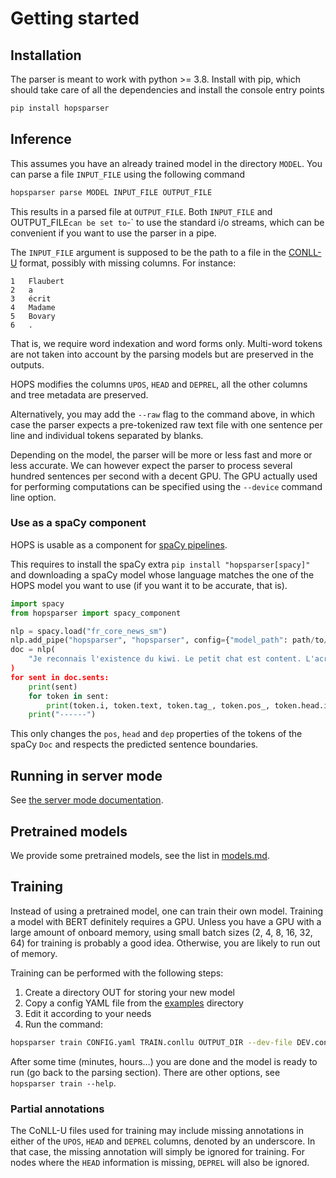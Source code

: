 Getting started
===============

## Installation

The parser is meant to work with python >= 3.8. Install with pip, which should take care of all the
dependencies and install the console entry points

```sh
pip install hopsparser
```

## Inference

This assumes you have an already trained model in the directory `MODEL`. You can parse a file
`INPUT_FILE` using the following command

```sh
hopsparser parse MODEL INPUT_FILE OUTPUT_FILE
```

This results in a parsed file at `OUTPUT_FILE`. Both `INPUT_FILE` and OUTPUT_FILE` can be set to
`-` to use the standard i/o streams, which can be convenient if you want to use the parser in a
pipe.

The `INPUT_FILE` argument is supposed to be the path to a file in the
[CONLL-U](https://universaldependencies.org/format.html) format, possibly with missing columns. For
instance:

```text
1	Flaubert
2	a
3	écrit
4	Madame
5	Bovary
6	.
```

That is, we require word indexation and word forms only. 
Multi-word tokens are not taken into account by the parsing models but are preserved in the outputs.

HOPS modifies the columns `UPOS`, `HEAD` and `DEPREL`, all the other columns and tree metadata are
preserved.

Alternatively, you may add the `--raw` flag to the command above, in which case the parser expects a
pre-tokenized raw text file with one sentence per line and individual tokens separated by blanks.

Depending on the model, the parser will be more or less fast and more or less accurate. We can
however expect the parser to process several hundred sentences per second with a decent GPU. The GPU
actually used for performing computations can be specified using the `--device` command line option.

### Use as a spaCy component

HOPS is usable as a component for [spaCy pipelines](https://spacy.io/usage/processing-pipelines).

This requires to install the spaCy extra `pip install "hopsparser[spacy]"` and downloading a spaCy
model whose language matches the one of the HOPS model you want to use (if you want it to be
accurate, that is).

```python
import spacy
from hopsparser import spacy_component

nlp = spacy.load("fr_core_news_sm")
nlp.add_pipe("hopsparser", "hopsparser", config={"model_path": path/to/your/model})
doc = nlp(
    "Je reconnais l'existence du kiwi. Le petit chat est content. L'acrobate a mordu la pomme et la poussière.
)
for sent in doc.sents:
    print(sent)
    for token in sent:
        print(token.i, token.text, token.tag_, token.pos_, token.head.i, token.dep_, sep="\t")
    print("------")
```

This only changes the `pos`, `head` and `dep` properties of the tokens of the spaCy `Doc` and
respects the predicted sentence boundaries.

## Running in server mode

See [the server mode documentation](server.md).

## Pretrained models

We provide some pretrained models, see the list in [models.md](models.md).

## Training

Instead of using a pretrained model, one can train their own model. Training a model with BERT
definitely requires a GPU. Unless you have a GPU with a large amount of onboard memory, using small
batch sizes (2, 4, 8, 16, 32, 64) for training is probably a good idea. Otherwise, you are likely to
run out of memory.

Training can be performed with the following steps:

1. Create a directory OUT for storing your new model
2. Copy a config YAML file from the
   [examples](https://github.com/hopsparser/hopsparser/tree/master/examples) directory
3. Edit it according to your needs
4. Run the command:

```sh
hopsparser train CONFIG.yaml TRAIN.conllu OUTPUT_DIR --dev-file DEV.conllu --test-file TEST.conllu 
```

After some time (minutes, hours…) you are done and the model is ready to run (go back to the parsing
section). There are other options, see `hopsparser train --help`.

### Partial annotations

The CoNLL-U files used for training may include missing annotations in either of the `UPOS`, `HEAD`
and `DEPREL` columns, denoted by an underscore. In that case, the missing annotation will simply be
ignored for training. For nodes where the `HEAD` information is missing, `DEPREL` will also be
ignored.